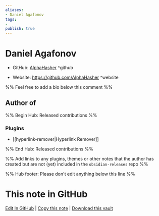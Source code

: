 ```yaml
---
aliases:
- Daniel Agafonov
tags:
- 
publish: true
---
```


# Daniel Agafonov

- GitHub: [AlphaHasher](https://github.com/AlphaHasher/) ^github
<!-- - Discord: `@` ^discord-->
- Website: <https://github.com/AlphaHasher> ^website
<!-- - [[Publish sites|Publish site]]: <https://> ^publish-->

%% Feel free to add a bio below this comment %%


## Author of

%% Begin Hub: Released contributions %%
### Plugins
- [[hyperlink-remover|Hyperlink Remover]]

%% End Hub: Released contributions %%

%% Add links to any plugins, themes or other notes that the author has created but are not (yet) included in the `obsidian-releases` repo %%

<!--
### Unlisted plugins
-->

<!--
### Others
-->

<!--
## Sponsor this author
-->

<!-- - [[GitHub sponsors]]: [Sponsor @AlphaHasher on GitHub Sponsors](https://github.com/sponsors/AlphaHasher) ^github-sponsor-->
<!-- - [[Buy me a coffee]]: <https://> ^buy-me-a-coffee-->
<!-- - [[PayPal]]: <https://> ^paypal-->
<!-- - [[Patreon]]: <https://> ^patreon-->

<!--
## Follow this author
-->

<!-- - [[YouTube Channels|On YouTube]]: <https://> ^youtube-->
<!-- - Twitter: <https://> ^twitter-->
<!-- - ... -->

%% Hub footer: Please don't edit anything below this line %%

# This note in GitHub

<span class="git-footer">[Edit In GitHub](https://github.dev/obsidian-community/obsidian-hub/blob/main/01%20-%20Community/People/AlphaHasher.md "git-hub-edit-note") | [Copy this note](https://raw.githubusercontent.com/obsidian-community/obsidian-hub/main/01%20-%20Community/People/AlphaHasher.md "git-hub-copy-note") | [Download this vault](https://github.com/obsidian-community/obsidian-hub/archive/refs/heads/main.zip "git-hub-download-vault") </span>
